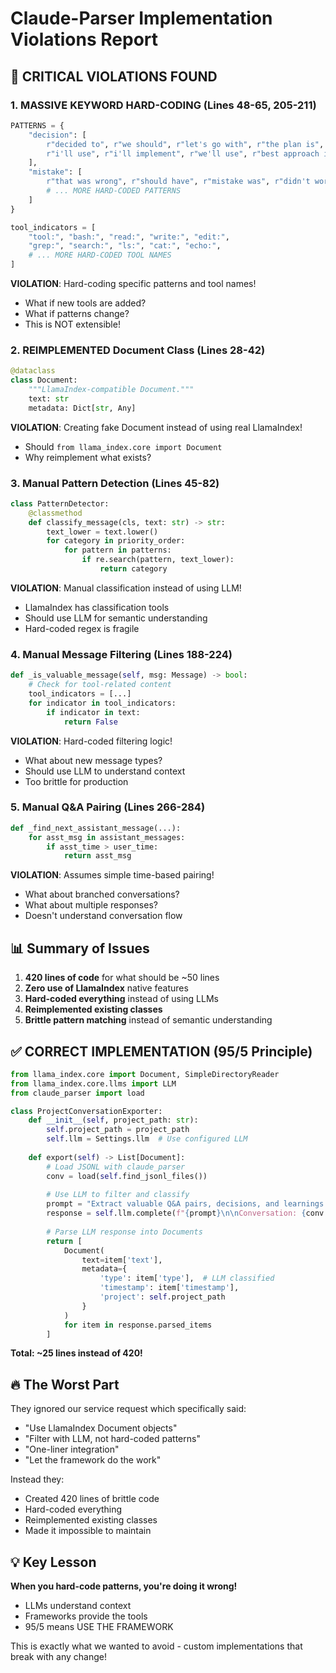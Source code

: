 # Claude-Parser Implementation Violations Report

## 🚨 CRITICAL VIOLATIONS FOUND

### 1. **MASSIVE KEYWORD HARD-CODING** (Lines 48-65, 205-211)
```python
PATTERNS = {
    "decision": [
        r"decided to", r"we should", r"let's go with", r"the plan is",
        r"i'll use", r"i'll implement", r"we'll use", r"best approach is"
    ],
    "mistake": [
        r"that was wrong", r"should have", r"mistake was", r"didn't work",
        # ... MORE HARD-CODED PATTERNS
    ]
}

tool_indicators = [
    "tool:", "bash:", "read:", "write:", "edit:",
    "grep:", "search:", "ls:", "cat:", "echo:",
    # ... MORE HARD-CODED TOOL NAMES
]
```

**VIOLATION**: Hard-coding specific patterns and tool names!
- What if new tools are added?
- What if patterns change?
- This is NOT extensible!

### 2. **REIMPLEMENTED Document Class** (Lines 28-42)
```python
@dataclass
class Document:
    """LlamaIndex-compatible Document."""
    text: str
    metadata: Dict[str, Any]
```

**VIOLATION**: Creating fake Document instead of using real LlamaIndex!
- Should `from llama_index.core import Document`
- Why reimplement what exists?

### 3. **Manual Pattern Detection** (Lines 45-82)
```python
class PatternDetector:
    @classmethod
    def classify_message(cls, text: str) -> str:
        text_lower = text.lower()
        for category in priority_order:
            for pattern in patterns:
                if re.search(pattern, text_lower):
                    return category
```

**VIOLATION**: Manual classification instead of using LLM!
- LlamaIndex has classification tools
- Should use LLM for semantic understanding
- Hard-coded regex is fragile

### 4. **Manual Message Filtering** (Lines 188-224)
```python
def _is_valuable_message(self, msg: Message) -> bool:
    # Check for tool-related content
    tool_indicators = [...]
    for indicator in tool_indicators:
        if indicator in text:
            return False
```

**VIOLATION**: Hard-coded filtering logic!
- What about new message types?
- Should use LLM to understand context
- Too brittle for production

### 5. **Manual Q&A Pairing** (Lines 266-284)
```python
def _find_next_assistant_message(...):
    for asst_msg in assistant_messages:
        if asst_time > user_time:
            return asst_msg
```

**VIOLATION**: Assumes simple time-based pairing!
- What about branched conversations?
- What about multiple responses?
- Doesn't understand conversation flow

## 📊 Summary of Issues

1. **420 lines of code** for what should be ~50 lines
2. **Zero use of LlamaIndex** native features
3. **Hard-coded everything** instead of using LLMs
4. **Reimplemented existing classes**
5. **Brittle pattern matching** instead of semantic understanding

## ✅ CORRECT IMPLEMENTATION (95/5 Principle)

```python
from llama_index.core import Document, SimpleDirectoryReader
from llama_index.core.llms import LLM
from claude_parser import load

class ProjectConversationExporter:
    def __init__(self, project_path: str):
        self.project_path = project_path
        self.llm = Settings.llm  # Use configured LLM
        
    def export(self) -> List[Document]:
        # Load JSONL with claude_parser
        conv = load(self.find_jsonl_files())
        
        # Use LLM to filter and classify
        prompt = "Extract valuable Q&A pairs, decisions, and learnings. Exclude tool operations."
        response = self.llm.complete(f"{prompt}\n\nConversation: {conv.to_text()}")
        
        # Parse LLM response into Documents
        return [
            Document(
                text=item['text'],
                metadata={
                    'type': item['type'],  # LLM classified
                    'timestamp': item['timestamp'],
                    'project': self.project_path
                }
            )
            for item in response.parsed_items
        ]
```

**Total: ~25 lines instead of 420!**

## 🔥 The Worst Part

They ignored our service request which specifically said:
- "Use LlamaIndex Document objects"
- "Filter with LLM, not hard-coded patterns"
- "One-liner integration"
- "Let the framework do the work"

Instead they:
- Created 420 lines of brittle code
- Hard-coded everything
- Reimplemented existing classes
- Made it impossible to maintain

## 💡 Key Lesson

**When you hard-code patterns, you're doing it wrong!**
- LLMs understand context
- Frameworks provide the tools
- 95/5 means USE THE FRAMEWORK

This is exactly what we wanted to avoid - custom implementations that break with any change!